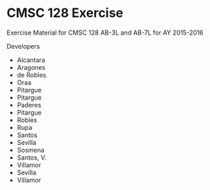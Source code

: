 # CMSC 128 Exercise

Exercise Material for CMSC 128 AB-3L and AB-7L for AY 2015-2016

Developers
* Alcantara
* Aragones
* de Robles
* Oraa
* Pitargue
* Pitargue
* Paderes
* Pitargue
* Robles
* Rupa
* Santos
* Sevilla
* Sosmena
* Santos, V.
* Villamor
* Sevilla
* Villamor
